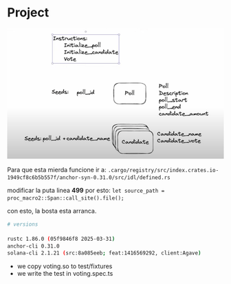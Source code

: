 # Project

<img src="images/1.png" />

Para que esta mierda funcione ir a: `.cargo/registry/src/index.crates.io-1949cf8c6b5b557f/anchor-syn-0.31.0/src/idl/defined.rs`

modificar la puta linea **499** por esto:
`let source_path = proc_macro2::Span::call_site().file();`

con esto, la bosta esta arranca.

```sh
# versions

rustc 1.86.0 (05f9846f8 2025-03-31)
anchor-cli 0.31.0
solana-cli 2.1.21 (src:8a085eeb; feat:1416569292, client:Agave)
```

- we copy voting.so to test/fixtures
- we write the test in voting.spec.ts